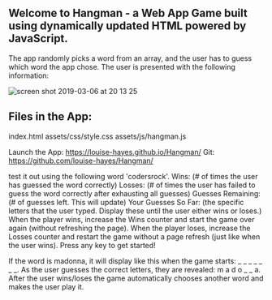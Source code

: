 

## Welcome to Hangman - a Web App Game built using dynamically updated HTML powered by JavaScript.

The app randomly picks a word from an array, and the user has to guess which word the app chose. 
The user is presented with the following information:

![screen shot 2019-03-06 at 20 13 25](https://user-images.githubusercontent.com/29293985/53925024-6fdda680-404c-11e9-8f21-ff8135fc7913.png)

## Files in the App:

index.html
assets/css/style.css
assets/js/hangman.js

Launch the App: https://louise-hayes.github.io/Hangman/
Git: https://github.com/louise-hayes/Hangman/


test it out using the following word 'codersrock'.
Wins: (# of times the user has guessed the word correctly)
Losses: (# of times the user has failed to guess the word correctly after exhausting all guesses)
Guesses Remaining: (# of guesses left. This will update)
Your Guesses So Far: (the specific letters that the user typed. Display these until the user either wins or loses.)
When the player wins, increase the Wins counter and start the game over again (without refreshing the page).
When the player loses, increase the Losses counter and restart the game without a page refresh (just like when the user wins).
Press any key to get started!


If the word is madonna, it will display like this when the game starts: _ _ _ _ _ _ _.
As the user guesses the correct letters, they are revealed: m a d o _  _ a.
After the user wins/loses the game automatically chooses another word and makes the user play it.




